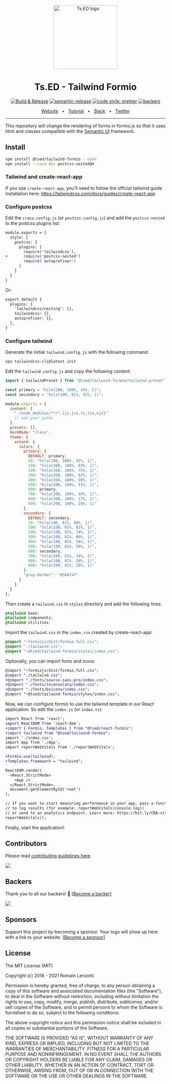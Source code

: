 <p style="text-align: center" align="center">
 <a href="https://tsed.io" target="_blank"><img src="https://tsed.io/tsed-og.png" width="200" alt="Ts.ED logo"/></a>
</p>

<div align="center">

   <h1>Ts.ED - Tailwind Formio</h1>

[![Build & Release](https://github.com/tsedio/tsed-formio/actions/workflows/build.yml/badge.svg)](https://github.com/tsedio/tsed-formio/actions/workflows/build.yml)
[![semantic-release](https://img.shields.io/badge/%20%20%F0%9F%93%A6%F0%9F%9A%80-semantic--release-e10079.svg)](https://github.com/semantic-release/semantic-release)
[![code style: prettier](https://img.shields.io/badge/code_style-prettier-ff69b4.svg?style=flat-square)](https://github.com/prettier/prettier)
[![backers](https://opencollective.com/tsed/tiers/badge.svg)](https://opencollective.com/tsed)

</div>

<div align="center">
  <a href="https://tsed.io/">Website</a>
  <span>&nbsp;&nbsp;•&nbsp;&nbsp;</span>
  <a href="https://tsed.io/tutorials/prisma.html">Tutorial</a>
  <span>&nbsp;&nbsp;•&nbsp;&nbsp;</span>
  <a href="https://api.tsed.io/rest/slack/tsedio/tsed">Slack</a>
  <span>&nbsp;&nbsp;•&nbsp;&nbsp;</span>
  <a href="https://twitter.com/TsED_io">Twitter</a>
</div>

<hr />

This repository will change the rendering of forms in formio.js so that it uses html and classes compatible with the [Semantic UI](https://semantic-ui.com/) framework.

## Install

```bash
npm install @tsed/tailwind-formio --save
npm install --save-dev postcss-nested@4
```

### Tailwind and create-react-app

If you use `create-react-app`, you'll need to follow the official tailwind guide installation here: https://tailwindcss.com/docs/guides/create-react-app

### Configure postcss

Edit the `craco.config.js` (or `postcss.config.js`) and add the `postcss-nested` to the postcss plugins list:

```diff
module.exports = {
  style: {
    postcss: {
      plugins: [
        require('tailwindcss'),
+       require('postcss-nested')
        require('autoprefixer')
      ]
    }
  }
}
```

Or:

```diff
export default {
  plugins: {
    'tailwindcss/nesting': {},
    tailwindcss: {},
    autoprefixer: {},
  },
}
```

### Configure tailwind

Generate the initial `tailwind.config.js` with the following command:

```bash
npx tailwindcss-cli@latest init
```

Edit the `tailwind.config.js` and copy the following content:

```js
import { tailwindPreset } from "@tsed/tailwind-formio/tailwind.preset";

const primary = "hsla(208, 100%, 43%, 1)";
const secondary = "hsla(190, 81%, 42%, 1)";

module.exports = {
  content: [
    "./node_modules/**/*.{js,jsx,ts,tsx,ejs}"
    // add your paths
  ],
  presets: [],
  darkMode: "class",
  theme: {
    extend: {
      colors: {
        primary: {
          DEFAULT: primary,
          50: "hsla(208, 100%, 91%, 1)",
          100: "hsla(208, 100%, 83%, 1)",
          200: "hsla(208, 100%, 75%, 1)",
          300: "hsla(208, 100%, 67%, 1)",
          400: "hsla(208, 100%, 59%, 1)",
          500: "hsla(208, 100%, 51%, 1)",
          600: primary,
          700: "hsla(208, 100%, 35%, 1)",
          800: "hsla(208, 100%, 27%, 1)",
          900: "hsla(208, 100%, 19%, 1)"
        },
        secondary: {
          DEFAULT: secondary,
          50: "hsla(190, 81%, 90%, 1)",
          100: "hsla(190, 81%, 82%, 1)",
          200: "hsla(190, 81%, 74%, 1)",
          300: "hsla(190, 81%, 66%, 1)",
          400: "hsla(190, 81%, 58%, 1)",
          500: "hsla(190, 81%, 50%, 1)",
          600: secondary,
          700: "hsla(190, 81%, 34%, 1)",
          800: "hsla(190, 81%, 28%, 1)",
          900: "hsla(190, 81%, 20%, 1)"
        },
        "gray-darker": "#504747"
      }
    }
  }
};
```

Then create a `tailwind.css` in `styles` directory and add the following lines:

```css
@tailwind base;
@tailwind components;
@tailwind utilities;
```

Import the `tailwind.css` in the `index.css` created by create-react-app:

```css
@import "~formiojs/dist/formio.full.css";
@import "./tailwind.css";
@import "~@tsed/tailwind-formio/styles/index.css";
```

Optionally, you can import fonts and icons:

```diff
@import "~formiojs/dist/formio.full.css";
@import "./tailwind.css";
+@import "./fonts/source-sans-pro/index.css";
+@import "./fonts/inconsolata/index.css";
+@import "./fonts/bxicons/index.css";
@import "~@tsed/tailwind-formio/styles/index.css";
```

Now, we can configure formio to use the tailwind template in our React application.
So edit the `index.js` (or `index.ts`):

```diff
import React from 'react';
import ReactDOM from 'react-dom';
+import { Formio, Templates } from "@tsed/react-formio";
+import tailwind from "@tsed/tailwind-formio";
import './index.css';
import App from './App';
import reportWebVitals from './reportWebVitals';

+Formio.use(tailwind);
+Templates.framework = "tailwind";

ReactDOM.render(
  <React.StrictMode>
    <App />
  </React.StrictMode>,
  document.getElementById('root')
);

// If you want to start measuring performance in your app, pass a function
// to log results (for example: reportWebVitals(console.log))
// or send to an analytics endpoint. Learn more: https://bit.ly/CRA-vitals
reportWebVitals();
```

Finally, start the application!

## Contributors

Please read [contributing guidelines here](./CONTRIBUTING.md).

<a href="https://github.com/TypedProject/tsed/graphs/contributors"><img src="https://opencollective.com/tsed/contributors.svg?width=890" /></a>

## Backers

Thank you to all our backers! 🙏 [[Become a backer](https://opencollective.com/tsed#backer)]

<a href="https://opencollective.com/tsed#backers" target="_blank"><img src="https://opencollective.com/tsed/tiers/backer.svg?width=890"></a>

## Sponsors

Support this project by becoming a sponsor. Your logo will show up here with a link to your website. [[Become a sponsor](https://opencollective.com/tsed#sponsor)]

## License

The MIT License (MIT)

Copyright (c) 2016 - 2021 Romain Lenzotti

Permission is hereby granted, free of charge, to any person obtaining a copy of this software and associated documentation files (the "Software"), to deal in the Software without restriction, including without limitation the rights to use, copy, modify, merge, publish, distribute, sublicense, and/or sell copies of the Software, and to permit persons to whom the Software is furnished to do so, subject to the following conditions:

The above copyright notice and this permission notice shall be included in all copies or substantial portions of the Software.

THE SOFTWARE IS PROVIDED "AS IS", WITHOUT WARRANTY OF ANY KIND, EXPRESS OR IMPLIED, INCLUDING BUT NOT LIMITED TO THE WARRANTIES OF MERCHANTABILITY, FITNESS FOR A PARTICULAR PURPOSE AND NONINFRINGEMENT. IN NO EVENT SHALL THE AUTHORS OR COPYRIGHT HOLDERS BE LIABLE FOR ANY CLAIM, DAMAGES OR OTHER LIABILITY, WHETHER IN AN ACTION OF CONTRACT, TORT OR OTHERWISE, ARISING FROM, OUT OF OR IN CONNECTION WITH THE SOFTWARE OR THE USE OR OTHER DEALINGS IN THE SOFTWARE.

[travis]: https://travis-ci.org/
